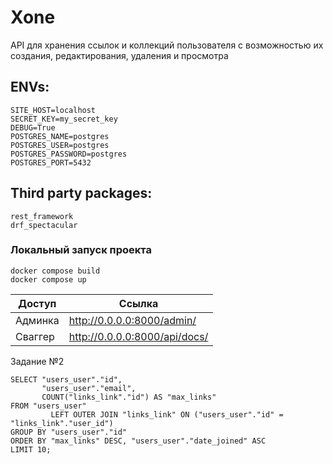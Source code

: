 # Xone

API для хранения ссылок и коллекций пользователя с возможностью их создания, редактирования, удаления и просмотра

## ENVs:
```
SITE_HOST=localhost
SECRET_KEY=my_secret_key
DEBUG=True
POSTGRES_NAME=postgres
POSTGRES_USER=postgres
POSTGRES_PASSWORD=postgres
POSTGRES_PORT=5432
```

## Third party packages:
```
rest_framework
drf_spectacular
```

### Локальный запуск проекта 
```shell
docker compose build
docker compose up
```

| Доступ  | Ссылка                        |
|---------|-------------------------------|
| Админка | http://0.0.0.0:8000/admin/    |
| Сваггер | http://0.0.0.0:8000/api/docs/ |


Задание №2 
```shell
SELECT "users_user"."id",
       "users_user"."email",
       COUNT("links_link"."id") AS "max_links"
FROM "users_user"
         LEFT OUTER JOIN "links_link" ON ("users_user"."id" = "links_link"."user_id")
GROUP BY "users_user"."id"
ORDER BY "max_links" DESC, "users_user"."date_joined" ASC
LIMIT 10;
```
